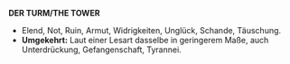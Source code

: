 **DER TURM/THE TOWER**

* Elend, Not, Ruin, Armut, Widrigkeiten, Unglück, Schande, Täuschung.
* **Umgekehrt:** Laut einer Lesart dasselbe in geringerem Maße, auch Unterdrückung, Gefangenschaft, Tyrannei.

